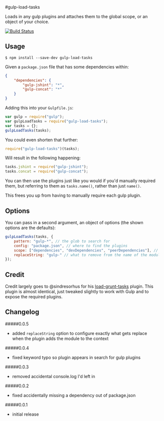 #gulp-load-tasks

Loads in any gulp plugins and attaches them to the global scope, or an object of your choice.

[![Build Status](https://travis-ci.org/jackfranklin/gulp-load-tasks.png)](https://travis-ci.org/jackfranklin/gulp-load-tasks)

## Usage

```
$ npm install --save-dev gulp-load-tasks
```

Given a `package.json` file that has some dependencies within:

```json
{
    "dependencies": {
        "gulp-jshint": "*",
        "gulp-concat": "*"
    }
}
```

Adding this into your `Gulpfile.js`:

```js
var gulp = require("gulp");
var gulpLoadTasks = require("gulp-load-tasks");
var tasks = {};
gulpLoadTasks(tasks);
```

You could even shorten that further:

```js
require("gulp-load-tasks")(tasks);
```

Will result in the following happening:

```js
tasks.jshint = require("gulp-jshint");
tasks.concat = require("gulp-concat");
```

You can then use the plugins just like you would if you'd manually required them, but referring to them as `tasks.name()`, rather than just `name()`.

This frees you up from having to manually require each gulp plugin.

## Options

You can pass in a second argument, an object of options (the shown options are the defaults):

```js
gulpLoadTasks(tasks, {
    pattern: "gulp-*", // the glob to search for
    config: "package.json", // where to find the plugins
    scope: ["dependencies", "devDependencies", "peerDependencies"], // which keys in the config to look within
    replaceString: "gulp-" // what to remove from the name of the module when adding it to the context
});
```

## Credit

Credit largely goes to @sindresorhus for his [load-grunt-tasks](https://github.com/sindresorhus/load-grunt-tasks) plugin. This plugin is almost identical, just tweaked slightly to work with Gulp and to expose the required plugins.

## Changelog

#####0.0.5
- added `replaceString` option to configure exactly what gets replace when the plugin adds the module to the context

#####0.0.4
- fixed keyword typo so plugin appears in search for gulp plugins

#####0.0.3
- removed accidental console.log I'd left in

#####0.0.2
- fixed accidentally missing a dependency out of package.json

#####0.0.1
- initial release



